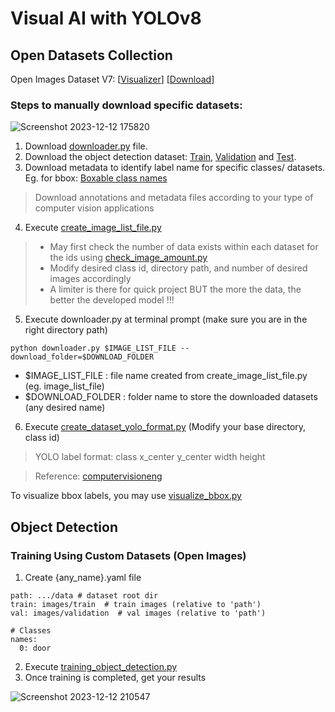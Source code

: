# Visual AI with YOLOv8
## Open Datasets Collection
Open Images Dataset V7:  [[Visualizer](https://storage.googleapis.com/openimages/web/visualizer/index.html)] [[Download](https://storage.googleapis.com/openimages/web/download_v7.html)]

### Steps to manually download specific datasets:

![Screenshot 2023-12-12 175820](https://github.com/Fyzie/Visual-AI-with-YoloV8/assets/76240694/938aa6f9-0c42-4d2f-ba3e-784174ea44c1)

1. Download [downloader.py](https://raw.githubusercontent.com/openimages/dataset/master/downloader.py) file.
2. Download the object detection dataset: [Train](https://storage.googleapis.com/openimages/v6/oidv6-train-annotations-bbox.csv), [Validation](https://storage.googleapis.com/openimages/v5/validation-annotations-bbox.csv) and [Test](https://storage.googleapis.com/openimages/v5/test-annotations-bbox.csv).
3. Download metadata to identify label name for specific classes/ datasets. Eg. for bbox: [Boxable class names](https://storage.googleapis.com/openimages/v7/oidv7-class-descriptions-boxable.csv)
> Download annotations and metadata files according to your type of computer vision applications   
4. Execute [create_image_list_file.py](https://github.com/Fyzie/Visual-AI-with-YoloV8/blob/main/01_prepare_data/create_image_list_file.py)
> - May first check the number of data exists within each dataset for the ids using [check_image_amount.py](https://github.com/Fyzie/Visual-AI-with-YoloV8/blob/main/01_prepare_data/check_image_amount.py)   
> - Modify desired class id, directory path, and number of desired images accordingly   
> - A limiter is there for quick project BUT the more the data, the better the developed model !!!   
5. Execute downloader.py at terminal prompt (make sure you are in the right directory path)
```
python downloader.py $IMAGE_LIST_FILE --download_folder=$DOWNLOAD_FOLDER
```
- $IMAGE_LIST_FILE : file name created from create_image_list_file.py (eg. image_list_file)
- $DOWNLOAD_FOLDER : folder name to store the downloaded datasets (any desired name)
6. Execute [create_dataset_yolo_format.py](https://github.com/Fyzie/Visual-AI-with-YoloV8/blob/main/01_prepare_data/create_dataset_yolo_format.py) (Modify your base directory, class id)
> YOLO label format: class x_center y_center width height   

> Reference: [computervisioneng](https://github.com/computervisioneng/train-yolov8-custom-dataset-step-by-step-guide)

To visualize bbox labels, you may use [visualize_bbox.py](https://github.com/Fyzie/Visual-AI-with-YoloV8/blob/main/01_prepare_data/visualize_bbox.py)

## Object Detection
### Training Using Custom Datasets (Open Images)
1. Create {any_name}.yaml file
```
path: .../data # dataset root dir
train: images/train  # train images (relative to 'path')
val: images/validation  # val images (relative to 'path')

# Classes
names:
  0: door
```
2. Execute [training_object_detection.py](https://github.com/Fyzie/Visual-AI-with-YoloV8/blob/main/02_object_detection/training_object_detection.py)
3. Once training is completed, get your results

![Screenshot 2023-12-12 210547](https://github.com/Fyzie/Visual-AI-with-YoloV8/assets/76240694/e273b713-cf2d-406b-a27d-cca5126914f4)



